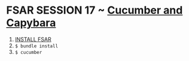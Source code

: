 # FSAR SESSION 17 ~ [Cucumber and Capybara](https://fullstackautomationwithruby.com/Cucumber-and-Capybara)

1. [INSTALL FSAR](https://fullstackautomationwithruby.com/install)
2. `$ bundle install`
3. `$ cucumber`
